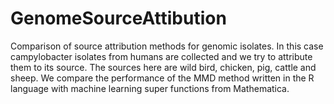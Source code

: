 # GenomeSourceAttibution
Comparison of source attribution methods for genomic isolates. In this case campylobacter isolates from humans are collected and we try to attribute them to its source. The sources here are wild bird, chicken, pig, cattle and sheep. We compare the performance of the MMD method written in the R language with machine learning super functions from Mathematica.
